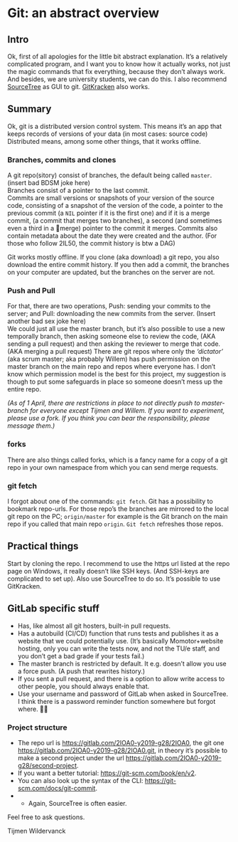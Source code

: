 # Git: an abstract overview

## Intro

Ok, first of all apologies for the little bit abstract explanation. It’s a relatively complicated program, and I want you to know how it actually works, not just the magic commands that fix everything, because they don’t always work. And besides, we are university students, we can do this.
I also recommend [SourceTree](https://www.sourcetreeapp.com/) as GUI to git. [GitKracken](https://www.gitkraken.com/) also works.

## Summary

Ok, git is a distributed version control system. This means it’s an app that keeps records of versions of your data (in most cases: source code) Distributed means, among some other things, that it works offline.  

### Branches, commits and clones

A git repo(sitory) consist of branches, the default being called ```master```. (insert bad BDSM joke here)  
Branches consist of a pointer to the last commit.  
Commits are small versions or snapshots of your version of the source code, consisting of a snapshot of the version of the code, a pointer to the previous commit (a ```NIL``` pointer if it is the first one) and if it is a merge commit, (a commit that merges two branches), a second (and sometimes even a third in a 🐙merge) pointer to the commit it merges. Commits also contain metadata about the date they were created and the author. (For those who follow 2IL50, the commit history is btw a DAG)

Git works mostly offline. If you clone (aka download) a git repo, you also download the entire commit history. If you then add a commit, the branches on your computer are updated, but the branches on the server are not.  

### Push and Pull

For that, there are two operations, Push: sending your commits to the server; and Pull: downloading the new commits from the server. (Insert another bad sex joke here)  
We could just all use the master branch, but it’s also possible to use a new temporally branch, then asking someone else to review the code, (AKA sending a pull request) and then asking the reviewer to merge that code. (AKA merging a pull request) There are git repos where only the _‘dictator’_ (aka scrum master; aka probably Willem) has push permission on the master branch on the main repo and repos where everyone has. I don’t know which permission model is the best for this project, my suggestion is though to put some safeguards in place so someone doesn’t mess up the entire repo.  

_(As of 1 April, there are restrictions in place to not directly push to master-branch for everyone except Tijmen and Willem. If you want to experiment, please use a fork. If you think you can bear the responsibility, please message them.)_

### forks

There are also things called forks, which is a fancy name for a copy of a git repo in your own namespace from which you can send merge requests.

### git fetch

I forgot about one of the commands: ```git fetch```. Git has a possibility to bookmark repo-urls. For those repo’s the branches are mirrored to the local git repo on the PC; ```origin/master``` for example is the Git branch on the main repo if you called that main repo ```origin```. ```Git fetch``` refreshes those repos.

## Practical things

Start by cloning the repo. I recommend to use the https url listed at the repo page on Windows, it really doesn’t like SSH keys. (And SSH-keys are complicated to set up). Also use SourceTree to do so.
It’s possible to use GitKracken.

## GitLab specific stuff

* Has, like almost all git hosters, built-in pull requests.  
* Has a autobuild (CI/CD) function that runs tests and publishes it as a website that we could potentially use. (It’s basically Momotor+website hosting, only you can write the tests now, and not the TU/e staff, and you don’t get a bad grade if your tests fail.)  
* The master branch is restricted by default. It e.g. doesn’t allow you use a force push. (A push that rewrites history.)  
* If you sent a pull request, and there is a option to allow write access to other people, you should always enable that.
* Use your username and password of GitLab when asked in SourceTree. I think there is a password reminder function somewhere but forgot where. 🤷‍♂️

### Project structure

* The repo url is <https://gitlab.com/2IOA0-y2019-g28/2IOA0>, the git one <https://gitlab.com/2IOA0-y2019-g28/2IOA0.git>, in theory it’s possible to make a second project under the url <https://gitlab.com/2IOA0-y2019-g28/second-project>.  
* If you want a better tutorial: <https://git-scm.com/book/en/v2>.  
* You can also look up the syntax of the CLI: <https://git-scm.com/docs/git-commit>.  
* * Again, SourceTree is often easier.

Feel free to ask questions.

Tijmen Wildervanck

